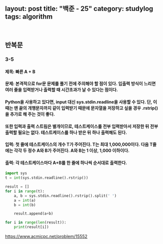 ﻿
layout: post
title: "백준 - 25"
category: studylog
tags: algorithm
---

<br>


## 반복문

### 3-5

#### 제목: 빠른 A + B

#### 문제: 본격적으로 for문 문제를 풀기 전에 주의해야 할 점이 있다. 입출력 방식이 느리면 여러 줄을 입력받거나 출력할 때 시간초과가 날 수 있다는 점이다.

#### Python을 사용하고 있다면, input 대신 sys.stdin.readline을 사용할 수 있다. 단, 이때는 맨 끝의 개행문자까지 같이 입력받기 때문에 문자열을 저장하고 싶을 경우 .rstrip()을 추가로 해 주는 것이 좋다.

#### 또한 입력과 출력 스트림은 별개이므로, 테스트케이스를 전부 입력받아서 저장한 뒤 전부 출력할 필요는 없다. 테스트케이스를 하나 받은 뒤 하나 출력해도 된다.

#### 입력: 첫 줄에 테스트케이스의 개수 T가 주어진다. T는 최대 1,000,000이다. 다음 T줄에는 각각 두 정수 A와 B가 주어진다. A와 B는 1 이상, 1,000 이하이다.

#### 출력: 각 테스트케이스마다 A+B를 한 줄에 하나씩 순서대로 출력한다.

```python
import sys
t = int(sys.stdin.readline().rstrip())

result = []
for i in range(t):
    a, b = sys.stdin.readline().rstrip().split(' ')
    a = int(a)
    b = int(b)

    result.append(a+b)

for i in range(len(result)):
    print(result[i])
```

https://www.acmicpc.net/problem/15552